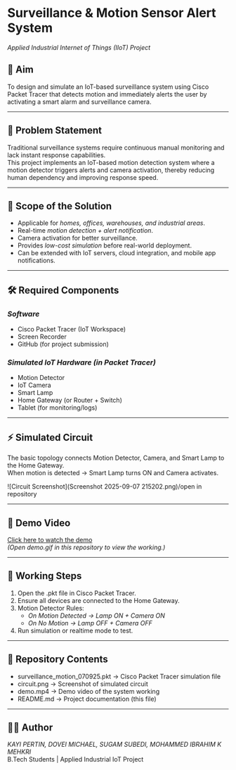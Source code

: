 # Surveillance & Motion Sensor Alert System
*Applied Industrial Internet of Things (IIoT) Project*

## 🎯 Aim
To design and simulate an IoT-based surveillance system using Cisco Packet Tracer that detects motion and immediately alerts the user by activating a smart alarm and surveillance camera.

---

## 📌 Problem Statement
Traditional surveillance systems require continuous manual monitoring and lack instant response capabilities.  
This project implements an IoT-based motion detection system where a motion detector triggers alerts and camera activation, thereby reducing human dependency and improving response speed.

---

## 🚀 Scope of the Solution
- Applicable for *homes, offices, warehouses, and industrial areas*.  
- Real-time *motion detection + alert notification*.  
- Camera activation for better surveillance.  
- Provides *low-cost simulation* before real-world deployment.  
- Can be extended with IoT servers, cloud integration, and mobile app notifications.

---

## 🛠 Required Components

### *Software*
- Cisco Packet Tracer (IoT Workspace)  
- Screen Recorder   
- GitHub (for project submission)  
### *Simulated IoT Hardware (in Packet Tracer)*
- Motion Detector  
- IoT Camera  
- Smart Lamp 
- Home Gateway (or Router + Switch)  
- Tablet (for monitoring/logs)  

---

## ⚡ Simulated Circuit
The basic topology connects Motion Detector, Camera, and Smart Lamp to the Home Gateway.  
When motion is detected → Smart Lamp turns ON and Camera activates. 

![Circuit Screenshot](Screenshot 2025-09-07 215202.png)/open in repository


---

## 🎥 Demo Video
[Click here to watch the demo](demo.gif)  
*(Open demo.gif in this repository to view the working.)*

---

## 🧪 Working Steps
1. Open the .pkt file in Cisco Packet Tracer.  
2. Ensure all devices are connected to the Home Gateway.  
3. Motion Detector Rules:  
   - *On Motion Detected → Lamp ON + Camera ON*  
   - *On No Motion → Lamp OFF + Camera OFF*  
4. Run simulation or realtime mode to test.  

---

## 📂 Repository Contents
- surveillance_motion_070925.pkt → Cisco Packet Tracer simulation file  
- circuit.png → Screenshot of simulated circuit  
- demo.mp4 → Demo video of the system working  
- README.md → Project documentation (this file)  

---
## 👨‍💻 Author
*KAYI PERTIN, DOVEI MICHAEL, SUGAM SUBEDI, MOHAMMED IBRAHIM K MEHKRI*  
B.Tech Students | Applied Industrial IoT Project
